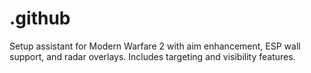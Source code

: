 # .github
Setup assistant for Modern Warfare 2 with aim enhancement, ESP wall support, and radar overlays. Includes targeting and visibility features.
